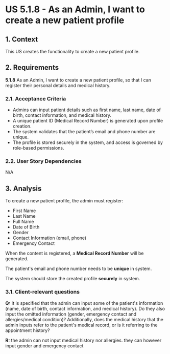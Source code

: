 # US 5.1.8 - As an Admin, I want to create a new patient profile

## 1. Context

This US creates the functionality to create a new patient profile.

## 2. Requirements

**5.1.8** As an Admin, I want to create a new patient profile, so that I can register their personal details and medical history.

### 2.1. Acceptance Criteria

- Admins can input patient details such as first name, last name, date of birth, contact information, and medical history.
- A unique patient ID (Medical Record Number) is generated upon profile creation.
- The system validates that the patient’s email and phone number are unique.
- The profile is stored securely in the system, and access is governed by role-based permissions.

### 2.2. User Story Dependencies

N/A

## 3. Analysis

To create a new patient profile, the admin must register:
- First Name
- Last Name
- Full Name
- Date of Birth
- Gender
- Contact Information (email, phone)
- Emergency Contact

When the content is registered, a **Medical Record Number** will be generated.

The patient's email and phone number needs to be **unique** in system.

The system should store the created profile **securely** in system.

### 3.1. Client-relevant questions

**Q:** It is specified that the admin can input some of the patient's information (name, date of birth, contact information, and medical history).
Do they also input the omitted information (gender, emergency contact and allergies/medical condition)?
Additionally, does the medical history that the admin inputs refer to the patient's medical record, or is it referring to the appointment history?

**R:** the admin can not input medical history nor allergies. they can however input gender and emergency contact
